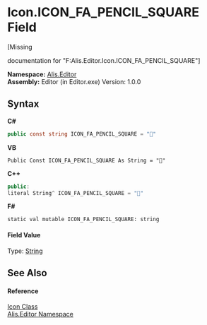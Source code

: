 # Icon.ICON_FA_PENCIL_SQUARE Field
 

\[Missing <summary> documentation for "F:Alis.Editor.Icon.ICON_FA_PENCIL_SQUARE"\]

**Namespace:**&nbsp;<a href="b150ade4-39de-a232-5f06-d3cdc1b2c538">Alis.Editor</a><br />**Assembly:**&nbsp;Editor (in Editor.exe) Version: 1.0.0

## Syntax

**C#**<br />
``` C#
public const string ICON_FA_PENCIL_SQUARE = ""
```

**VB**<br />
``` VB
Public Const ICON_FA_PENCIL_SQUARE As String = ""
```

**C++**<br />
``` C++
public:
literal String^ ICON_FA_PENCIL_SQUARE = ""
```

**F#**<br />
``` F#
static val mutable ICON_FA_PENCIL_SQUARE: string
```


#### Field Value
Type: <a href="https://docs.microsoft.com/dotnet/api/system.string" target="_blank">String</a>

## See Also


#### Reference
<a href="cc0f883c-67f8-f772-c6d7-a60b129f22a7">Icon Class</a><br /><a href="b150ade4-39de-a232-5f06-d3cdc1b2c538">Alis.Editor Namespace</a><br />